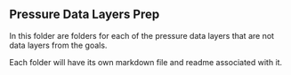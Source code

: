 ## Pressure Data Layers Prep
In this folder are folders for each of the pressure data layers that are not data layers from the goals.  

Each folder will have its own markdown file and readme associated with it.